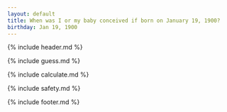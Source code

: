 ```yaml
---
layout: default
title: When was I or my baby conceived if born on January 19, 1900?
birthday: Jan 19, 1900
---
```


{% include header.md %}

{% include guess.md %}

{% include calculate.md %}

{% include safety.md %}

{% include footer.md %}



